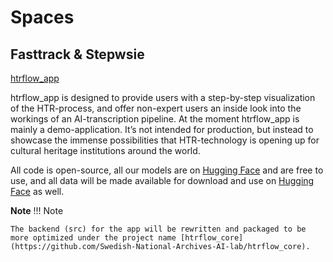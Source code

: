 # Spaces

## Fasttrack & Stepwsie

[htrflow_app](https://github.com/Swedish-National-Archives-AI-lab/htrflow_app)

htrflow_app is designed to provide users with a step-by-step visualization of the HTR-process, and offer non-expert users an inside look into the workings of an AI-transcription pipeline.
At the moment htrflow_app is mainly a demo-application. It’s not intended for production, but instead to showcase the immense possibilities that HTR-technology is opening up for cultural heritage institutions around the world.

All code is open-source, all our models are on [Hugging Face](https://huggingface.co/collections/Riksarkivet/models-for-handwritten-text-recognition-652692c6871f915e766de688) and are free to use, and all data will be made available for download and use on [Hugging Face](https://huggingface.co/datasets/Riksarkivet/placeholder_htr) as well.

**Note**
!!! Note

    The backend (src) for the app will be rewritten and packaged to be more optimized under the project name [htrflow_core](https://github.com/Swedish-National-Archives-AI-lab/htrflow_core).

